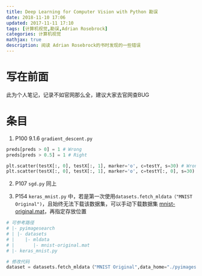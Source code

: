 ```yaml
---
title: Deep Learning for Computer Vision with Python 勘误
date: 2018-11-10 17:06
updated: 2017-11-11 17:10
tags: [计算机视觉,勘误,Adrian Rosebrock]
categories: 计算机视觉
mathjax: true
description: 阅读 Adrian Rosebrock的书时发现的一些错误
---
```


# 写在前面
此为个人笔记，记录不如官网那么全，建议大家去官网查BUG

# 条目
1. P100 9.1.6 `gradient_descent.py`
```python
preds[preds > 0] = 1 # Wrong
preds[preds > 0.5] = 1 # Right

plt.scatter(testX[:, 0], testX[:, 1], marker='o', c=testY, s=30) # Wrong
plt.scatter(testX[:, 0], testX[:, 1], marker='o', c=testY[:, 0], s=30) # Right
```
2. P107 `sgd.py` 同上

3. P154 `keras_mnist.py` 中，若是第一次使用`datasets.fetch_mldata（"MNIST Original")`，且始终无法下载该数据集，可以手动下载数据集 [mnist-original.mat](https://www.kaggle.com/avnishnish/mnist-original/version/1)，再指定存放位置

```python
# 可参考路径
# |- pyimagesearch
# | |- datasets 
# |    |- mldata
# |       |- mnist-original.mat
# |- keras_mnist.py

# 修改代码
dataset = datasets.fetch_mldata（"MNIST Original",data_home="./pyimagesearch/datasets")
```
